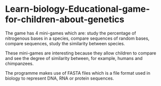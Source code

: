 # Learn-biology-Educational-game-for-children-about-genetics

The game has 4 mini-games which are: study the percentage of nitrogenous bases in a species, 
compare sequences of random bases, compare sequences, study the similarity between species. 

These mini-games are interesting because they allow children to compare and see the degree of similarity between, for example, humans and chimpanzees.

The programme makes use of FASTA files which is a file format used in biology to represent DNA, RNA or protein sequences.
